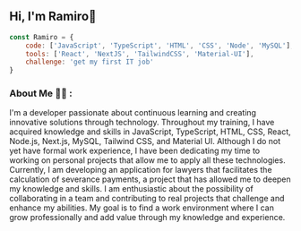 ## Hi, I'm Ramiro👋


```js
const Ramiro = {
	code: ['JavaScript', 'TypeScript', 'HTML', 'CSS', 'Node', 'MySQL'],
	tools: ['React', 'NextJS', 'TailwindCSS', 'Material-UI'],
	challenge: 'get my first IT job'
}
```
### About Me 👨‍💻 :
I'm a developer passionate about continuous learning and creating innovative solutions through technology. Throughout my training, I have acquired knowledge and skills in JavaScript, TypeScript, HTML, CSS, React, Node.js, Next.js, MySQL, Tailwind CSS, and Material UI.
Although I do not yet have formal work experience, I have been dedicating my time to working on personal projects that allow me to apply all these technologies. Currently, I am developing an application for lawyers that facilitates the calculation of severance payments, a project that has allowed me to deepen my knowledge and skills.
I am enthusiastic about the possibility of collaborating in a team and contributing to real projects that challenge and enhance my abilities. My goal is to find a work environment where I can grow professionally and add value through my knowledge and experience.
